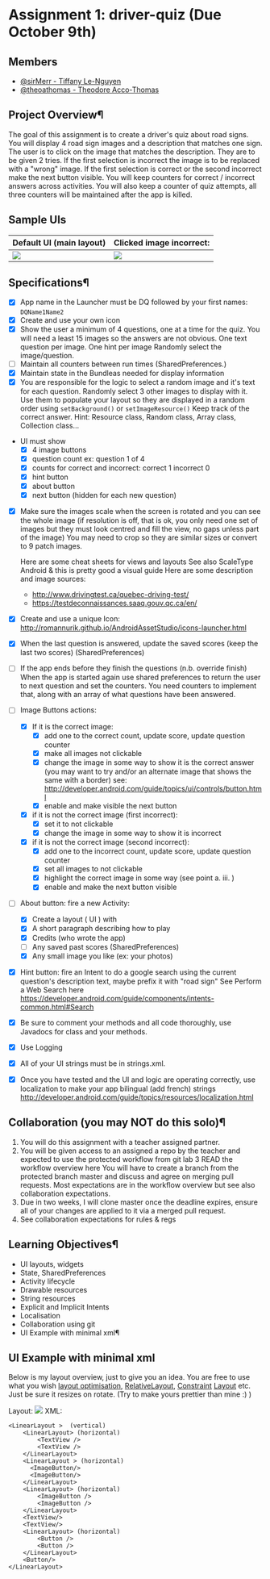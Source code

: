 # Assignment 1: driver-quiz (Due October 9th)

## Members
* [@sirMerr - Tiffany Le-Nguyen](https://github.com/sirMerr)
* [@theoathomas - Theodore Acco-Thomas](https://github.com/theoathomas)

## Project Overview¶

The goal of this assignment is to create a driver's quiz about road signs. You will display 4 road sign images and a description that matches one sign. The user is to click on the image that matches the description. They are to be given 2 tries. If the first selection is incorrect the image is to be replaced with a "wrong" image. If the first selection is correct or the second incorrect make the next button visible. You will keep counters for correct / incorrect answers across activities. You will also keep a counter of quiz attempts, all three counters will be maintained after the app is killed.

## Sample UIs
| Default UI  (main layout) | Clicked image incorrect: |
| --- | --- |
|<img src="https://cdn.discordapp.com/attachments/307959450805862400/363385789859627008/Screen_Shot_2017-09-29_at_2.08.06_PM.png"/>|<img src="https://cdn.discordapp.com/attachments/307959450805862400/363385794330755073/Screen_Shot_2017-09-29_at_2.08.17_PM.png"> |

## Specifications¶

- [X] App name in the Launcher must be DQ followed by your first names: `DQName1Name2`
- [X] Create and use your own icon
- [X] Show the user a minimum of 4 questions, one at a time for the quiz. You will need a least 15 images so the answers are not obvious. One text question per image. One hint per image Randomly select the image/question.
- [ ] Maintain all counters between run times (SharedPreferences.)
- [X] Maintain state in the Bundleas needed for display information
- [X] You are responsible for the logic to select a random image and it's text for each question. Randomly select 3 other images to display with it. Use them to populate your layout so they are displayed in a random order using `setBackground()` or `setImageResource()` Keep track of the correct answer. Hint: Resource class, Random class, Array class, Collection class…
- UI must show
  - [X] 4 image buttons
  - [X] question count ex: question 1 of 4
  - [X] counts for correct and incorrect: correct 1 incorrect 0
  - [X] hint button
  - [X] about button
  - [X] next button (hidden for each new question)
- [X] Make sure the images scale when the screen is rotated and you can see the whole image (if resolution is off, that is ok, you only need one set of images but they must look centred and fill the view, no gaps unless part of the image) You may need to crop so they are similar sizes or convert to 9 patch images.

  Here are some cheat sheets for views and layouts See also ScaleType Android & this is pretty good a visual guide Here are some description and image sources:
  * http://www.drivingtest.ca/quebec-driving-test/
  * https://testdeconnaissances.saaq.gouv.qc.ca/en/

- [X] Create and use a unique Icon: http://romannurik.github.io/AndroidAssetStudio/icons-launcher.html
- [X] When the last question is answered, update the saved scores (keep the last two scores) (SharedPreferences)
- [ ] If the app ends before they finish the questions (n.b. override finish) When the app is started again use shared preferences to return the user to next question and set the counters. You need counters to implement that, along with an array of what questions have been answered.

- [ ] Image Buttons actions:
  - [X] If it is the correct image:
    - [X] add one to the correct count, update score, update question counter
    - [X] make all images not clickable
    - [X] change the image in some way to show it is the correct answer (you may want to try and/or an alternate image that shows the same with a border) see: http://developer.android.com/guide/topics/ui/controls/button.html
    - [X] enable and make visible the next button
  - [X] if it is not the correct image (first incorrect):
    - [X] set it to not clickable
    - [X] change the image in some way to show it is incorrect
  - [X] if it is not the correct image (second incorrect):
    - [X] add one to the incorrect count, update score, update question counter
    - [X] set all images to not clickable
    - [X] highlight the correct image in some way (see point a. iii. )
    - [X] enable and make the next button visible

- [ ] About button: fire a new Activity:
  - [X] Create a layout ( UI ) with
  - [X] A short paragraph describing how to play
  - [X] Credits (who wrote the app)
  - [ ] Any saved past scores (SharedPreferences)
  - [X] Any small image you like (ex: your photos)
- [X] Hint button: fire an Intent to do a google search using the current question's description text, maybe prefix it with "road sign" See Perform a Web Search here https://developer.android.com/guide/components/intents-common.html#Search
- [X] Be sure to comment your methods and all code thoroughly, use Javadocs for class and your methods.
- [X] Use Logging
- [X] All of your UI strings must be in strings.xml.
- [X] Once you have tested and the UI and logic are operating correctly, use localization to make your app bilingual (add french) strings http://developer.android.com/guide/topics/resources/localization.html

## Collaboration (you may NOT do this solo)¶

1. You will do this assignment with a teacher assigned partner.
2. You will be given access to an assigned a repo by the teacher and expected to use the protected workflow from git lab 3 READ the workflow overview here You will have to create a branch from the protected branch master and discuss and agree on merging pull requests. Most expectations are in the workflow overview but see also collaboration expectations.
3. Due in two weeks, I will clone master once the deadline expires, ensure all of your changes are applied to it via a merged pull request.
4. See collaboration expectations for rules & regs

## Learning Objectives¶

* UI layouts, widgets
* State, SharedPreferences
* Activity lifecycle
* Drawable resources
* String resources
* Explicit and Implicit Intents
* Localisation
* Collaboration using git
* UI Example with minimal xml¶

## UI Example  with minimal xml

Below is my layout overview, just to give you an idea. You are free to use what you wish [layout optimisation](https://developer.android.com/training/improving-layouts/optimizing-layout.html),   [RelativeLayout](https://developer.android.com/guide/topics/ui/layout/relative.html), [Constraint](https://developer.android.com/training/constraint-layout/index.html) [Layout](https://developer.android.com/training/constraint-layout/index.html) etc.  Just be sure it resizes on rotate.  (Try to make yours prettier than mine :) )

Layout:
<img src="https://cdn.discordapp.com/attachments/307959450805862400/363385796457398283/Screen_Shot_2017-09-29_at_2.08.26_PM.png"/>
XML:
```
<LinearLayout >  (vertical)
    <LinearLayout> (horizontal)
        <TextView />
        <TextView />
    </LinearLayout>
    <LinearLayout > (horizontal)
      <ImageButton/>
      <ImageButton/>
    </LinearLayout>
    <LinearLayout> (horizontal)
        <ImageButton />
        <ImageButton />
    </LinearLayout>
    <TextView/>
    <TextView/>
    <LinearLayout> (horizontal) 
        <Button />
        <Button />
    </LinearLayout>
    <Button/>
</LinearLayout>

```
